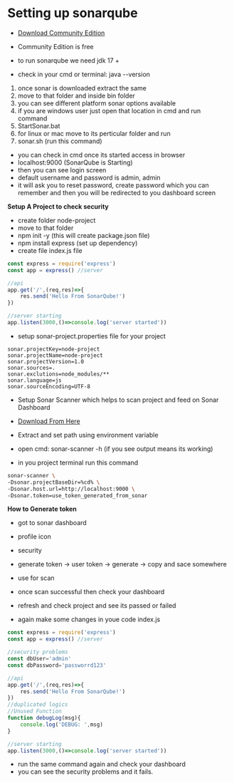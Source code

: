 # Setting up sonarqube

- [Download Community Edition](https://www.sonarsource.com/products/sonarqube/downloads/success-download-community-edition/)

- Community Edition is free

- to run sonarqube we need jdk 17 +

- check in your cmd or terminal: java --version

1. once sonar is downloaded extract the same
2. move to that folder and inside bin folder
3. you can see different platform sonar options available
4. if you are windows user just open that location in cmd and run command
5. StartSonar.bat
6. for linux or mac move to its perticular folder and run
7. sonar.sh (run this command)

- you can check in cmd once its started access in browser
- localhost:9000 (SonarQube is Starting)
- then you can see login screen
- default username and password is admin, admin
- it will ask you to reset password, create password which you can remember and 
then you will be redirected to you dashboard screen

**Setup A Project to check security**

- create folder node-project
- move to that folder
- npm init -y (this will create package.json file)
- npm install express (set up dependency)
- create file index.js file

```js
const express = require('express')
const app = express() //server

//api
app.get('/',(req,res)=>{
    res.send('Hello From SonarQube!')
})

//server starting
app.listen(3000,()=>console.log('server started'))
```

- setup sonar-project.properties file for your project

```properties
sonar.projectKey=node-project
sonar.projectName=node-project
sonar.projectVersion=1.0
sonar.sources=.
sonar.exclutions=node_modules/**
sonar.language=js
sonar.sourceEncoding=UTF-8
```

- Setup Sonar Scanner which helps to scan project and feed on Sonar Dashboard
- [Download From Here](https://docs.sonarsource.com/sonarqube-server/analyzing-source-code/scanners/sonarscanner)
- Extract and set path using environment variable
- open cmd: sonar-scanner -h (if you see output means its working)

- in you project terminal run this command

```bash
sonar-scanner \
-Dsonar.projectBaseDir=%cd% \
-Dsonar.host.url=http://localhost:9000 \
-Dsonar.token=use_token_generated_from_sonar
```

**How to Generate token**

- got to sonar dashboard
- profile icon
- security
- generate token -> user token -> generate -> copy and sace somewhere
- use for scan
- once scan successful then check your dashboard
- refresh and check project and see its passed or failed

- again make some changes in youe code index.js

```js
const express = require('express')
const app = express() //server

//security problems
const dbUser='admin'
const dbPassword='passworrd123'

//api
app.get('/',(req,res)=>{
    res.send('Hello From SonarQube!')
})
//duplicated logics
//Unused Function
function debugLog(msg){
    console.log('DEBUG: ',msg)
}

//server starting
app.listen(3000,()=>console.log('server started'))
```
- run the same command again and check your dashboard
- you can see the security problems and it fails.

